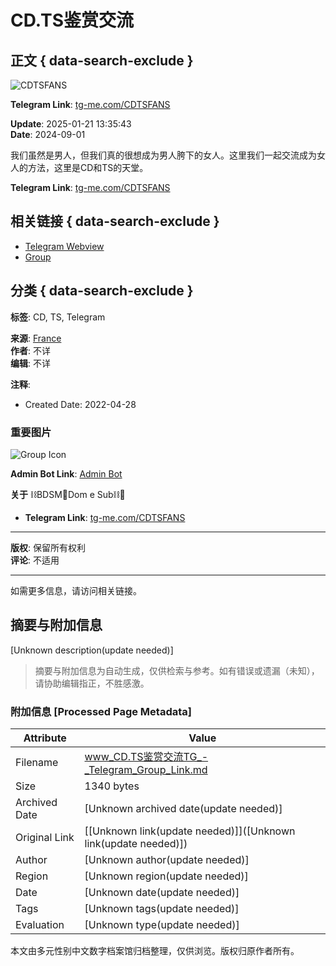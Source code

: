 # CD.TS鉴赏交流

## 正文 { data-search-exclude }


![CDTSFANS](https://cdn.hottg.com/icon/CD/CDTSFANS.jpg)

**Telegram Link**: [tg-me.com/CDTSFANS](https://www.tg-me.com/tw/CD+TS鉴赏交流/com.CDTSFANS)

**Update**: 2025-01-21 13:35:43  
**Date**: 2024-09-01

我们虽然是男人，但我们真的很想成为男人胯下的女人。这里我们一起交流成为女人的方法，这里是CD和TS的天堂。 

**Telegram Link**: [tg-me.com/CDTSFANS](https://www.tg-me.com/tw/CD+TS鉴赏交流/com.CDTSFANS)

## 相关链接 { data-search-exclude }

- [Telegram Webview](https://www.hottg.com/CDTSFANS/webview)  
- [Group](https://www.hottg.com/joinchat-QQ7y9d6AMs_fvODY/index.html) 

## 分类 { data-search-exclude }

**标签**: CD, TS, Telegram

**来源**: [France](https://www.hottg.com/telegram-group/fr)  
**作者**: 不详  
**编辑**: 不详  

**注释**:  
- Created Date: 2022-04-28

### 重要图片

![Group Icon](https://cdn.hottg.com/icon/bd/bdsmdomesubbr.jpg)

**Admin Bot Link**: [Admin Bot](https://t.me/bdsmdomesubbr) 

**关于** ⛓BDSM🔗Dom e Sub⛓🔞  
- **Telegram Link**: [tg-me.com/CDTSFANS](https://www.tg-me.com/tw/CD+TS鉴赏交流/com.CDTSFANS)

---

**版权**: 保留所有权利  
**评论**: 不适用

---

如需更多信息，请访问相关链接。
<!-- tcd_original_link https://www.hottg.com/CDTSFANS/CD+TS%E9%89%B4%E8%B5%8F%E4%BA%A4%E6%B5%81-tg-telegram.html -->


## 摘要与附加信息

<!-- tcd_abstract -->
[Unknown description(update needed)]
<!-- tcd_abstract_end -->

> 摘要与附加信息为自动生成，仅供检索与参考。如有错误或遗漏（未知），请协助编辑指正，不胜感激。

### 附加信息 [Processed Page Metadata]

| Attribute       | Value                                  |
|-----------------|----------------------------------------|
| Filename        | www_CD.TS鉴赏交流TG_-_Telegram_Group_Link.md                             |
| Size            | 1340 bytes                           |
| Archived Date   | [Unknown archived date(update needed)]                             |
| Original Link   | [[Unknown link(update needed)]]([Unknown link(update needed)])                       |
| Author          | [Unknown author(update needed)]                               |
| Region          | [Unknown region(update needed)]                               |
| Date            | [Unknown date(update needed)]                                 |
| Tags            | [Unknown tags(update needed)]                                 |
| Evaluation            | [Unknown type(update needed)]                                 |
<!-- tcd_table_end -->

本文由多元性别中文数字档案馆归档整理，仅供浏览。版权归原作者所有。
